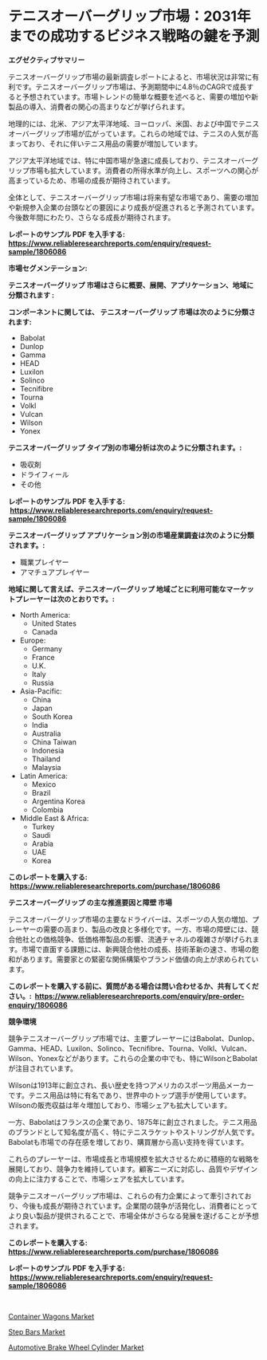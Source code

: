 <p><h1>テニスオーバーグリップ市場：2031年までの成功するビジネス戦略の鍵を予測</h1></p><p><strong>エグゼクティブサマリー</strong></p>
<p><p>テニスオーバーグリップ市場の最新調査レポートによると、市場状況は非常に有利です。テニスオーバーグリップ市場は、予測期間中に4.8％のCAGRで成長すると予想されています。市場トレンドの簡単な概要を述べると、需要の増加や新製品の導入、消費者の関心の高まりなどが挙げられます。</p><p>地理的には、北米、アジア太平洋地域、ヨーロッパ、米国、および中国でテニスオーバーグリップ市場が広がっています。これらの地域では、テニスの人気が高まっており、それに伴いテニス用品の需要が増加しています。</p><p>アジア太平洋地域では、特に中国市場が急速に成長しており、テニスオーバーグリップ市場も拡大しています。消費者の所得水準が向上し、スポーツへの関心が高まっているため、市場の成長が期待されています。</p><p>全体として、テニスオーバーグリップ市場は将来有望な市場であり、需要の増加や新規参入企業の台頭などの要因により成長が促進されると予測されています。今後数年間にわたり、さらなる成長が期待されます。</p></p>
<p><strong>レポートのサンプル PDF を入手する: <a href="https://www.reliableresearchreports.com/enquiry/request-sample/1806086">https://www.reliableresearchreports.com/enquiry/request-sample/1806086</a></strong></p>
<p><strong>市場セグメンテーション:</strong></p>
<p><strong> テニスオーバーグリップ 市場はさらに概要、展開、アプリケーション、地域に分類されます :</strong></p>
<p><strong>コンポーネントに関しては、 テニスオーバーグリップ 市場は次のように分類されます: &nbsp;</strong></p>
<p><ul><li>Babolat</li><li>Dunlop</li><li>Gamma</li><li>HEAD</li><li>Luxilon</li><li>Solinco</li><li>Tecnifibre</li><li>Tourna</li><li>Volkl</li><li>Vulcan</li><li>Wilson</li><li>Yonex</li></ul></p>
<p><strong> テニスオーバーグリップ タイプ別の市場分析は次のように分類されます。:</strong></p>
<p><ul><li>吸収剤</li><li>ドライフィール</li><li>その他</li></ul></p>
<p><strong>レポートのサンプル PDF を入手する: &nbsp;<a href="https://www.reliableresearchreports.com/enquiry/request-sample/1806086">https://www.reliableresearchreports.com/enquiry/request-sample/1806086</a></strong></p>
<p><strong> テニスオーバーグリップ アプリケーション別の市場産業調査は次のように分類されます。:</strong></p>
<p><ul><li>職業プレイヤー</li><li>アマチュアプレイヤー</li></ul></p>
<p><strong>地域に関して言えば、テニスオーバーグリップ 地域ごとに利用可能なマーケットプレーヤーは次のとおりです。:</strong></p>
<p><ul>
    <li>
        North America:
        <ul>
            <li>United States</li>
            <li>Canada</li>
        </ul>
    </li>
    <li>
        Europe:
        <ul>
            <li>Germany</li>
            <li>France</li>
            <li>U.K.</li>
            <li>Italy</li>
            <li>Russia</li>
        </ul>
    </li>
    <li>
        Asia-Pacific:
        <ul>
            <li>China</li>
            <li>Japan</li>
            <li>South Korea</li>
            <li>India</li>
            <li>Australia</li>
            <li>China Taiwan</li>
            <li>Indonesia</li>
            <li>Thailand</li>
            <li>Malaysia</li>
        </ul>
    </li>
    <li>
        Latin America:
        <ul>
            <li>Mexico</li>
            <li>Brazil</li>
            <li>Argentina Korea</li>
            <li>Colombia</li>
        </ul>
    </li>
    <li>
        Middle East & Africa:
        <ul>
            <li>Turkey</li>
            <li>Saudi</li>
            <li>Arabia</li>
            <li>UAE</li>
            <li>Korea</li>
        </ul>
    </li>
    </ul></p>
<p><strong>このレポートを購入する: &nbsp;<a href="https://www.reliableresearchreports.com/purchase/1806086">https://www.reliableresearchreports.com/purchase/1806086</a></strong></p>
<p><strong>テニスオーバーグリップ の主な推進要因と障壁 市場</strong></p>
<p><p>テニスオーバーグリップ市場の主要なドライバーは、スポーツの人気の増加、プレーヤーの需要の高まり、製品の改良と多様化です。一方、市場の障壁には、競合他社との価格競争、低価格帯製品の影響、流通チャネルの複雑さが挙げられます。市場で直面する課題には、新興競合他社の成長、技術革新の速さ、市場の飽和があります。需要家との緊密な関係構築やブランド価値の向上が求められています。</p></p>
<p><strong>このレポートを購入する前に、質問がある場合は問い合わせるか、共有してください。:&nbsp; <a href="https://www.reliableresearchreports.com/enquiry/pre-order-enquiry/1806086">https://www.reliableresearchreports.com/enquiry/pre-order-enquiry/1806086</a></strong></p>
<p><strong>競争環境</strong></p>
<p><p>競争テニスオーバーグリップ市場では、主要プレーヤーにはBabolat、Dunlop、Gamma、HEAD、Luxilon、Solinco、Tecnifibre、Tourna、Volkl、Vulcan、Wilson、Yonexなどがあります。これらの企業の中でも、特にWilsonとBabolatが注目されています。</p><p>Wilsonは1913年に創立され、長い歴史を持つアメリカのスポーツ用品メーカーです。テニス用品は特に有名であり、世界中のトップ選手が使用しています。Wilsonの販売収益は年々増加しており、市場シェアも拡大しています。</p><p>一方、Babolatはフランスの企業であり、1875年に創立されました。テニス用品のブランドとして知名度が高く、特にテニスラケットやストリングが人気です。Babolatも市場での存在感を増しており、購買層から高い支持を得ています。</p><p>これらのプレーヤーは、市場成長と市場規模を拡大させるために積極的な戦略を展開しており、競争力を維持しています。顧客ニーズに対応し、品質やデザインの向上に注力することで、市場シェアを拡大しています。</p><p>競争テニスオーバーグリップ市場は、これらの有力企業によって牽引されており、今後も成長が期待されています。企業間の競争が活発化し、消費者にとってより良い製品が提供されることで、市場全体がさらなる発展を遂げることが予想されます。</p></p>
<p><strong>このレポートを購入する: &nbsp; <a href="https://www.reliableresearchreports.com/purchase/1806086">https://www.reliableresearchreports.com/purchase/1806086</a></strong></p>
<p><strong>レポートのサンプル PDF を入手する: &nbsp;<a href="https://www.reliableresearchreports.com/enquiry/request-sample/1806086">https://www.reliableresearchreports.com/enquiry/request-sample/1806086</a></strong><strong></strong></p>
<p>&nbsp;</p>
<p><p><a href="https://github.com/yemakinde/Market-Research-Report-List-1/blob/main/container-wagons-market.md">Container Wagons Market</a></p><p><a href="https://github.com/bmorecock/Market-Research-Report-List-2/blob/main/step-bars-market.md">Step Bars Market</a></p><p><a href="https://github.com/jsmusil/Market-Research-Report-List-2/blob/main/automotive-brake-wheel-cylinder-market.md">Automotive Brake Wheel Cylinder Market</a></p></p>